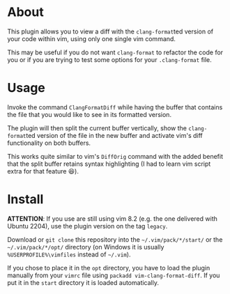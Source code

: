 # About
This plugin allows you to view a diff with the `clang-format`ted version of your
code within vim, using only one single vim command.

This may be useful if you do not want `clang-format` to refactor the code for
you or if you are trying to test some options for your `.clang-format` file.

# Usage
Invoke the command `ClangFormatDiff` while having the buffer that contains the
file that you would like to see in its formatted version.

The plugin will then split the current buffer vertically, show the
`clang-format`ted version of the file in the new buffer and activate vim's diff
functionality on both buffers.

This works quite similar to vim's `DiffOrig` command with the added benefit that
the split buffer retains syntax highlighting (I had to learn vim script extra
for that feature 😆).

# Install
**ATTENTION**: If you use are still using vim 8.2 (e.g. the one delivered with
Ubuntu 2204), use the plugin version on the tag `legacy`.

Download or `git clone` this repository into the `~/.vim/pack/*/start/` or the
`~/.vim/pack/*/opt/` directory (on Windows it is usually
`%USERPROFILE%\vimfiles` instead of `~/.vim`).

If you chose to place it in the `opt` directory, you have to load the plugin
manually from your `vimrc` file using `packadd vim-clang-format-diff`. If you
put it in the `start` directory it is loaded automatically.
